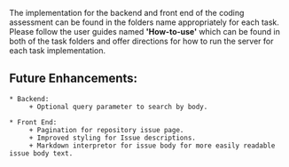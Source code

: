 The implementation for the backend and front end of the coding assessment can be found in the folders name appropriately for each task. Please follow the user guides named **'How-to-use'** which can be found in both of the task folders and offer directions for how to run the server for each task implementation.

## Future Enhancements:  

    * Backend:
         + Optional query parameter to search by body.

    * Front End:
         + Pagination for repository issue page.
         + Improved styling for Issue descriptions.
         + Markdown interpretor for issue body for more easily readable issue body text.